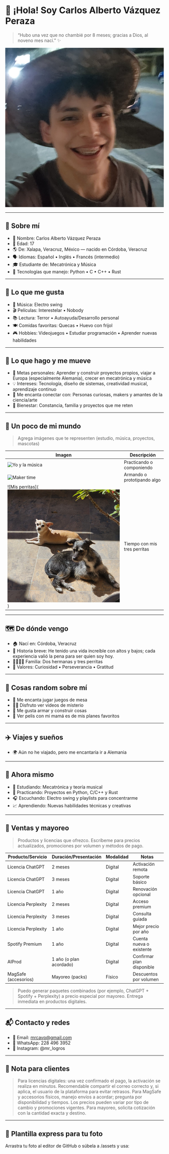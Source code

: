 # 👋 ¡Hola! Soy Carlos Alberto Vázquez Peraza

> “Hubo una vez que no chambié por 8 meses; gracias a Dios, al noveno mes nací.” ✨

![Foto de perfil](./docs/recursos/imgs/yo.jpg) <!-- Sube tu imagen a /assets/foto.jpg y usa ![](/assets/foto.jpg) -->

---

## 🪪 Sobre mí
- 👤 Nombre: Carlos Alberto Vázquez Peraza
- 🎂 Edad: 17
- 🌎 De: Xalapa, Veracruz, México — nacido en Córdoba, Veracruz
- 🗣️ Idiomas: Español • Inglés • Francés (intermedio)
- 🎓 Estudiante de: Mecatrónica y Música
- 🔧 Tecnologías que manejo: Python • C • C++ • Rust

---

## 💫 Lo que me gusta
- 🎵 Música: Electro swing
- 🎬 Películas: Interestelar • Nobody
- 📚 Lectura: Terror • Autoayuda/Desarrollo personal
- 🍽️ Comidas favoritas: Quecas • Huevo con frijol
- 🎮 Hobbies: Videojuegos • Estudiar programación • Aprender nuevas habilidades

---

## 🌱 Lo que hago y me mueve
- 🎯 Metas personales: Aprender y construir proyectos propios, viajar a Europa (especialmente Alemania), crecer en mecatrónica y música
- 💡 Intereses: Tecnología, diseño de sistemas, creatividad musical, aprendizaje continuo
- 🤝 Me encanta conectar con: Personas curiosas, makers y amantes de la ciencia/arte
- 🧘 Bienestar: Constancia, familia y proyectos que me reten

---

## 📸 Un poco de mi mundo
> Agrega imágenes que te representen (estudio, música, proyectos, mascotas)

| Imagen | Descripción |
| --- | --- |
| ![Yo y la música](RUTA_IMAGEN_1) | Practicando o componiendo |
| ![Maker time](RUTA_IMAGEN_2) | Armando o prototipando algo |
| ![Mis perritas](![Foto de perfil](./docs/recursos/imgs/mascotas.jpg)) | Tiempo con mis tres perritas |

<!-- Tip: crea /assets y usa rutas relativas: ![](/assets/foto1.jpg) -->

---

## 🗺️ De dónde vengo
- 🏠 Nací en: Córdoba, Veracruz
- 🧳 Historia breve: He tenido una vida increíble con altos y bajos; cada experiencia valió la pena para ser quien soy hoy.
- 👨‍👩‍👧‍👧 Familia: Dos hermanas y tres perritas
- 🤲 Valores: Curiosidad • Perseverancia • Gratitud

---

## 🧩 Cosas random sobre mí
- 🎲 Me encanta jugar juegos de mesa
- 🕵️‍♂️ Disfruto ver videos de misterio
- 🔩 Me gusta armar y construir cosas
- 🎥 Ver pelis con mi mamá es de mis planes favoritos

---

## ✈️ Viajes y sueños
- 🌍 Aún no he viajado, pero me encantaría ir a Alemania

---

## 🧠 Ahora mismo
- 📖 Estudiando: Mecatrónica y teoría musical
- 🧪 Practicando: Proyectos en Python, C/C++ y Rust
- 🎧 Escuchando: Electro swing y playlists para concentrarme
- 📈 Aprendiendo: Nuevas habilidades técnicas y creativas

---

## 🛒 Ventas y mayoreo
> Productos y licencias que ofrezco. Escríbeme para precios actualizados, promociones por volumen y métodos de pago.

| Producto/Servicio | Duración/Presentación | Modalidad | Notas |
| --- | --- | --- | --- |
| Licencia ChatGPT | 2 meses | Digital | Activación remota |
| Licencia ChatGPT | 3 meses | Digital | Soporte básico |
| Licencia ChatGPT | 1 año | Digital | Renovación opcional |
| Licencia Perplexity | 2 meses | Digital | Acceso premium |
| Licencia Perplexity | 3 meses | Digital | Consulta guiada |
| Licencia Perplexity | 1 año | Digital | Mejor precio por año |
| Spotify Premium | 1 año | Digital | Cuenta nueva o existente |
| AIProd | 1 año (o plan acordado) | Digital | Confirmar plan disponible |
| MagSafe (accesorios) | Mayoreo (packs) | Físico | Descuentos por volumen |

> Puedo generar paquetes combinados (por ejemplo, ChatGPT + Spotify + Perplexity) a precio especial por mayoreo. Entrega inmediata en productos digitales.

---

## 📬 Contacto y redes
- 📧 Email: mrcavp@gmail.com
- 📱 WhatsApp: 228 496 3952
- 📸 Instagram: @mr_logros

---

## 📌 Nota para clientes
> Para licencias digitales: una vez confirmado el pago, la activación se realiza en minutos. Recomendable compartir el correo correcto y, si aplica, el usuario de la plataforma para evitar retrasos. Para MagSafe y accesorios físicos, manejo envíos a acordar; pregunta por disponibilidad y tiempos. Los precios pueden variar por tipo de cambio y promociones vigentes. Para mayoreo, solicita cotización con la cantidad exacta y destino.

---

## 🧭 Plantilla express para tu foto
Arrastra tu foto al editor de GitHub o súbela a /assets y usa:

